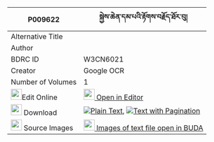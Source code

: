 |P009622|སྐྱེས་ཆེན་དམ་པའི་རྟོགས་བརྗོད་ཐོར་བུ། 
| --- | --- 
|Alternative Title |
|Author | 
|BDRC ID | W3CN6021
|Creator | Google OCR
|Number of Volumes| 1
|<img width="25" src="https://img.icons8.com/color/25/000000/edit-property.png">Edit Online| [<img width="25" src="https://avatars.githubusercontent.com/u/45091458?s=200&v=4"> Open in Editor](http://editor.openpecha.org/P009622)
|<img width="25" src="https://img.icons8.com/fluent/48/000000/download-2.png"/>  Download | [![](https://img.icons8.com/color/20/000000/txt.png)Plain Text](https://github.com/Openpecha/P009622/releases/download/v2/kyechen_dampa_i_tokjo_torbu_plain_P009622.zip), [![](https://img.icons8.com/color/20/000000/txt.png)Text with Pagination](https://github.com/Openpecha/P009622/releases/download/v2/kyechen_dampa_i_tokjo_torbu_pages_P009622.zip)
|<img width="25" src="https://img.icons8.com/plasticine/100/000000/pictures-folder.png"/>  Source Images | [<img width="25" src="https://library.bdrc.io/icons/BUDA-small.svg"> Images of text file open in BUDA](https://library.bdrc.io/show/bdr:W3CN6021)
